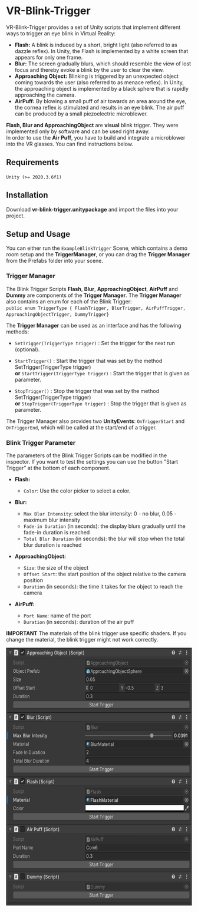 # VR-Blink-Trigger

VR-Blink-Trigger provides a set of Unity scripts that implement different ways to trigger an eye blink in Virtual Reality:

- **Flash:** A blink is induced by a short, bright light (also referred to as dazzle reflex). In Unity, the Flash is implemented by a white screen that appears for only one frame.
- **Blur:**  The screen gradually blurs, which should resemble the view of lost focus and thereby evoke a blink by the user to clear the view. 
- **Approaching Object:** Blinking is triggered by an unexpected object coming towards the user (also referred to as menace reflex). In Unity, the approaching object is implemented by a black sphere that is rapidly approaching the camera.
- **AirPuff:** By blowing a small puff of air towards an area around the eye, the cornea reflex is stimulated and results in an eye blink. The air puff can be produced by a small piezoelectric microblower.

**Flash, Blur and ApproachingObject** are **visual** blink trigger. They were implemented only by software and can be used right away.  
In order to use the **Air Puff**, you have to build and integrate a microblower into the VR glasses. You can find instructions below.

## Requirements
`Unity (>= 2020.3.6f1)`

## Installation
Download **vr-blink-trigger.unitypackage** and import the files into your project. 

## Setup and Usage
You can either run the ` ExampleBlinkTrigger ` Scene, which contains a demo room setup and the **TriggerManager**, or you can drag the **Trigger Manager** from the Prefabs folder into your scene.


### Trigger Manager
The Blink Trigger Scripts **Flash**, **Blur**, **ApproachingObject**, **AirPuff** and **Dummy** are components of the **Trigger Manager**. 
The **Trigger Manager** also contains an enum for each of the Blink Trigger:  
`public enum TriggerType { FlashTrigger, BlurTrigger, AirPuffTrigger, ApproachingObjectTrigger, DummyTrigger}`

The **Trigger Manager** can be used as an interface and has the following methods:  
- `SetTrigger(TriggerType trigger)` : Set the trigger for the next run (optional).

- `StartTrigger()` : Start the trigger that was set by the method SetTrigger(TriggerType trigger)  
**or** `StartTrigger(TriggerType trigger)` : Start the trigger that is given as parameter.

- `StopTrigger()` : Stop the trigger that was set by the method SetTrigger(TriggerType trigger)  
**or** `StopTrigger(TriggerType trigger)` : Stop the trigger that is given as parameter.

The Trigger Manager also provides two **UnityEvents**: `OnTriggerStart` and `OnTriggerEnd`, which will be called at the start/end of a trigger.

### Blink Trigger Parameter
The parameters of the Blink Trigger Scripts can be modified in the inspector. If you want to test the settings you can use the button "Start Trigger" at the bottom of each component.

- **Flash:**
    - `Color`: Use the color picker to select a color.
- **Blur:**
    - `Max Blur Intensity`: select the blur intensity: 0 - no blur, 0.05 - maximum blur intensity
    - `Fade-in Duration` (in seconds): the display blurs gradually until the fade-in duration is reached
    - `Total Blur Duration` (in seconds): the blur will stop when the total blur duration is reached

- **ApproachingObject:**
    - `Size`: the size of the object
    - `Offset Start`: the start position of the object relative to the camera position
    - `Duration` (in seconds): the time it takes for the object to reach the camera

- **AirPuff:**
    - `Port Name`: name of the port
    - `Duration` (in seconds): duration of the air puff


**IMPORTANT** The materials of the blink trigger use specific shaders. If you change the material, the blink trigger might not work correctly.

<img src="inspector-preview.PNG"  height="700"> 
 
